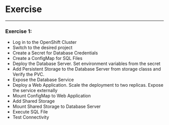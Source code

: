 # Exercise 
---

### Exercise 1:
- Log in to the OpenShift Cluster
- Switch to the desired project
- Create a Secret for Database Credentials
- Create a ConfigMap for SQL Files
- Deploy the Database Server. Set environment variables from the secret
- Add Persistent Storage to the Database Server from storage classs and Verify the PVC.
- Expose the Database Service
- Deploy a Web Application. Scale the deployment to two replicas. Expose the service externally
- Mount ConfigMap to Web Application
- Add Shared Storage
- Mount Shared Storage to Database Server
- Execute SQL File
- Test Connectivity
